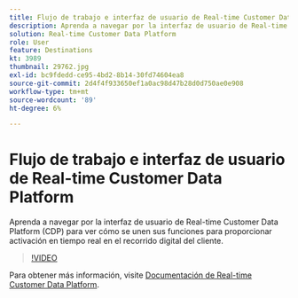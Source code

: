 ```yaml
---
title: Flujo de trabajo e interfaz de usuario de Real-time Customer Data Platform
description: Aprenda a navegar por la interfaz de usuario de Real-time Customer Data Platform (CDP) para ver cómo se unen sus funciones para proporcionar activación en tiempo real en el recorrido digital del cliente.
solution: Real-time Customer Data Platform
role: User
feature: Destinations
kt: 3989
thumbnail: 29762.jpg
exl-id: bc9fdedd-ce95-4bd2-8b14-30fd74604ea8
source-git-commit: 2d4f4f933650ef1a0ac98d47b28d0d750ae0e908
workflow-type: tm+mt
source-wordcount: '89'
ht-degree: 6%

---
```


# Flujo de trabajo e interfaz de usuario de Real-time Customer Data Platform

Aprenda a navegar por la interfaz de usuario de Real-time Customer Data Platform (CDP) para ver cómo se unen sus funciones para proporcionar activación en tiempo real en el recorrido digital del cliente.

>[!VIDEO](https://video.tv.adobe.com/v/29762?quality=12&learn=on)

Para obtener más información, visite [Documentación de Real-time Customer Data Platform](https://experienceleague.adobe.com/docs/experience-platform/rtcdp/overview.html?lang=es).
